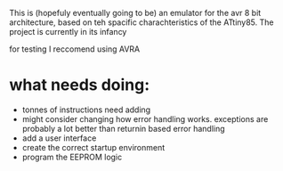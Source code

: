 This is (hopefuly eventually going to be) an emulator for the avr 8 bit architecture, based on teh spacific charachteristics of the ATtiny85.
The project is currently in its infancy

for testing I reccomend using AVRA
# what needs doing:
 - tonnes of instructions need adding
 - might consider changing how error handling works. exceptions are probably a lot better than returnin based error handling
 - add a user interface
 - create the correct startup environment
 - program the EEPROM logic
